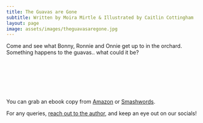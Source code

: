 ```yaml
---
title: The Guavas are Gone
subtitle: Written by Moira Mirtle & Illustrated by Caitlin Cottingham
layout: page
image: assets/images/theguavasaregone.jpg
---
```


Come and see what Bonny, Ronnie and Onnie get up to in the orchard. Something happens to the guavas.. what could it be? 


<br>
<br>
<br>
<br>
<br>

You can grab an ebook copy from [Amazon](https://www.amazon.com/dp/B0BX9JPJJM) or [Smashwords](https://www.smashwords.com/books/view/1354724).

For any queries, [reach out to the author]({{site.url}}{{site.baseurl}}/contact), and keep an eye out on our socials!